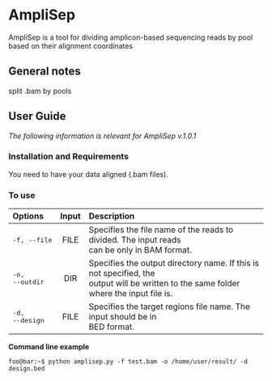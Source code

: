 # AmpliSep
AmpliSep is a tool for dividing amplicon-based sequencing reads by pool based on their alignment coordinates

## General notes
split .bam by pools

## User Guide
*The following information is relevant for AmpliSep v.1.0.1*
### Installation and Requirements
You need to have your data aligned (.bam files).


### To use
| Options  | Input  | Description |
| :----------------------- |:------:|:---------------|
| <pre lang="console">-f, --file</pre> | FILE | Specifies the file name of the reads to divided. The input reads<br> can be only in BAM format. |
| <pre lang="console">-o, --outdir</pre> | DIR | Specifies the output directory name. If this is not specified, the<br> output will be written to the same folder where the input file is. |
| <pre lang="console">-d, --design</pre> | FILE | Specifies the target regions file name. The input should be in<br> BED format. |

**Command line example**
```console
foo@bar:~$ python amplisep.py -f test.bam -o /home/user/result/ -d design.bed
```
